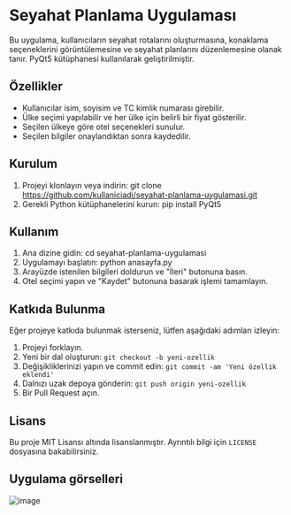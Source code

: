 # Seyahat Planlama Uygulaması

Bu uygulama, kullanıcıların seyahat rotalarını oluşturmasına, konaklama seçeneklerini görüntülemesine ve seyahat planlarını düzenlemesine olanak tanır. PyQt5 kütüphanesi kullanılarak geliştirilmiştir.

## Özellikler

- Kullanıcılar isim, soyisim ve TC kimlik numarası girebilir.
- Ülke seçimi yapılabilir ve her ülke için belirli bir fiyat gösterilir.
- Seçilen ülkeye göre otel seçenekleri sunulur.
- Seçilen bilgiler onaylandıktan sonra kaydedilir.

## Kurulum

1. Projeyi klonlayın veya indirin:
git clone https://github.com/kullaniciadi/seyahat-planlama-uygulamasi.git
2. Gerekli Python kütüphanelerini kurun:
pip install PyQt5
## Kullanım

1. Ana dizine gidin:
cd seyahat-planlama-uygulamasi
2. Uygulamayı başlatın:
python anasayfa.py
3. Arayüzde istenilen bilgileri doldurun ve "İleri" butonuna basın.
4. Otel seçimi yapın ve "Kaydet" butonuna basarak işlemi tamamlayın.

## Katkıda Bulunma

Eğer projeye katkıda bulunmak isterseniz, lütfen aşağıdaki adımları izleyin:

1. Projeyi forklayın.
2. Yeni bir dal oluşturun: `git checkout -b yeni-ozellik`
3. Değişikliklerinizi yapın ve commit edin: `git commit -am 'Yeni özellik eklendi'`
4. Dalnızı uzak depoya gönderin: `git push origin yeni-ozellik`
5. Bir Pull Request açın.

## Lisans

Bu proje MIT Lisansı altında lisanslanmıştır. Ayrıntılı bilgi için `LICENSE` dosyasına bakabilirsiniz.

## Uygulama görselleri

![image](https://github.com/flydedit/pyqt5_projeleri/assets/95934599/92c90c40-bdfb-42c1-a459-a142fc7d260d)
